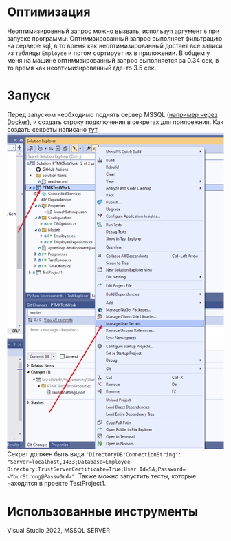 # Оптимизация
Неоптимизировнный запрос можно вызвать, используя аргумент `6` при запуске программы. Оптимизированный запрос выполняет фильтрацию на сервере sql, в то
время как неоптимизированный достает все записи из таблицы `Employee` и потом сортирует их в приложении. В общем у меня на машине оптимизированный запрос выполняется за 0.34 сек,
в то время как неоптимизированный где-то 3.5 сек.
# Запуск
Перед запуском необходимо поднять сервер MSSQL ([например через Docker](https://learn.microsoft.com/ru-ru/sql/linux/quickstart-install-connect-docker?view=sql-server-ver16&tabs=cli&pivots=cs1-bash#pullandrun2022)), и создать строку подключения в секретах для прилоежния. Как создать секреты написано [тут](https://learn.microsoft.com/en-us/aspnet/core/security/app-secrets?view=aspnetcore-8.0&tabs=windows).![image](AddingUserSecretsImage.png)
Секрет должен быть вида `"DirectoryDB:ConnectionString": "Server=localhost,1433;Database=Employee-Directory;TrustServerCertificate=True;User Id=SA;Password=<YourStrong@Passw0rd>"`.
Также можно запустить тесты, которые находятся в проекте TestProject1.
# Использованные инструменты
Visual Studio 2022, MSSQL SERVER
